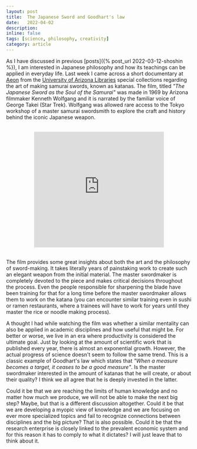 ```yaml
---
layout: post
title:  The Japanese Sword and Goodhart's law
date:   2022-04-02
description:
inline: false
tags: [science, philosophy, creativity]
category: article
---
```


As I have discussed in previous [posts]({% post_url 2022-03-12-shoshin %}), I am interested in Japanese philosophy and how its teachings can be applied in everyday life. Last week I came across a short documentary at [Aeon](https://aeon.co/videos) from the [University of Arizona Libraries](https://speccoll.library.arizona.edu/) special collections regarding the art of making samurai swords, known as katanas. The film, titled *"The Japanese Sword as the Soul of the Samurai"* was made in 1969 by Arizona filmmaker Kenneth Wolfgang and it is narrated by the familiar voice of George Takei (Star Trek). Wolfgang was allowed rare access to the Tokyo workshop of a master samurai swordsmith to explore the craft and history behind the iconic Japanese weapon.

<br>
<center>
<div id='video-container'>
<iframe width="70%"  height="315" src="https://www.youtube.com/embed/_UxL1AxztNg" title="YouTube video player" frameborder="0" allow="accelerometer; autoplay; clipboard-write; encrypted-media; gyroscope; picture-in-picture" allowfullscreen></iframe>
</div>
</center>
<br>

The film provides some great insights about both the art and the philosophy of sword-making. It takes literally years of painstaking work to create such an elegant weapon from the initial material. The master swordmaker is completely devoted to the piece and makes critical decisions throughout the process. Even the people responsible for sharpening the blade have been training for that for a long time before the master swordmaker allows them to work on the katana (you can encounter similar training even in sushi or ramen restaurants, where a trainees will have to work for years until they master the rice or noodle making process).

A thought I had while watching the film was whether a similar mentality can also be applied in academic disciplines and how useful that might be. For better or worse, we live in an era where productivity is considered the ultimate goal. Just by looking at the amount of scientific work that is published every year, there is almost an exponential growth. However, the actual progress of science doesn't seem to follow the same trend. This is a classic example of Goodhart's law which states that *"When a measure becomes a target, it ceases to be a good measure"*. Is the master swordmaker interested in the amount of katanas that he will create, or about their quality? I think we all agree that he is deeply invested in the latter.

Could it be that we are reaching the limits of human knowledge and no matter how much we produce, we will not be able to make the next big step? Maybe, but that is a different discussion altogether. Could it be that we are developing a myopic view of knowledge and we are focusing on ever more specialized topics and fail to recognize connections between disciplines and the big picture? That is also possible. Could it be that the research enterprise is closely linked to the prevalent economic system and for this reason it has to comply to what it dictates? I will just leave that to think about it.
